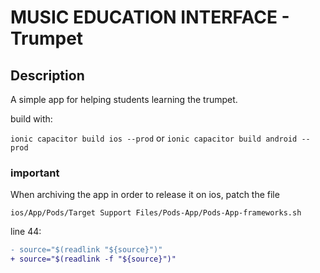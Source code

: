# MUSIC EDUCATION INTERFACE - Trumpet #

## Description ##
A simple app for helping students learning the trumpet.


build with:

`ionic capacitor build ios --prod`
or 
`ionic capacitor build android --prod`


### important ###
When archiving the app in order to release it on ios, patch the file

`ios/App/Pods/Target Support Files/Pods-App/Pods-App-frameworks.sh`

line 44:
```diff
- source="$(readlink "${source}")"
+ source="$(readlink -f "${source}")"
```